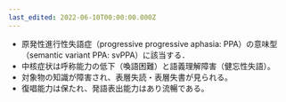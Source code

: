 ```yaml
---
last_edited: 2022-06-10T00:00:00.000Z
---
```




- 原発性進行性失語症（progressive progressive aphasia: PPA）の意味型（semantic variant PPA: svPPA）に該当する．
- 中核症状は呼称能力の低下（喚語困難）と語義理解障害（健忘性失語）。
- 対象物の知識が障害され、表層失読・表層失書が見られる。
- 復唱能力は保たれ、発語表出能力はあり流暢である。
